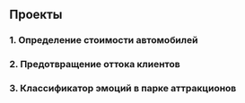 ## Проекты

### 1. Определение стоимости автомобилей

### 2. Предотвращение оттока клиентов

### 3. Классификатор эмоций в парке аттракционов 

